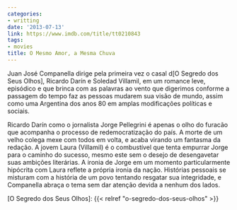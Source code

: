```yaml
---
categories:
- writting
date: '2013-07-13'
link: https://www.imdb.com/title/tt0210843
tags:
- movies
title: O Mesmo Amor, a Mesma Chuva
---
```


Juan José Companella dirige pela primeira vez o casal d[O Segredo dos Seus Olhos], Ricardo Darín e Soledad Villamil, em um romance leve, episódico e que brinca com as palavras ao vento que digerimos conforme a passagem do tempo faz as pessoas mudarem sua visão de mundo, assim como uma Argentina dos anos 80 em amplas modificações políticas e sociais.

Ricardo Darín como o jornalista Jorge Pellegrini é apenas o olho do furacão que acompanha o processo de redemocratização do país. A morte de um velho colega mexe com todos em volta, e acaba virando um fantasma da redação. A jovem Laura (Villamil) é o combustível que tenta empurrar Jorge para o caminho do sucesso, mesmo este sem o desejo de desengavetar suas ambições literárias. A ironia de Jorge em um momento particularmente hipócrita com Laura reflete a própria ironia da nação. Histórias pessoais se misturam com a história de um povo tentando resgatar sua integridade, e Companella abraça o tema sem dar atenção devida a nenhum dos lados.

[O Segredo dos Seus Olhos]: {{< relref "o-segredo-dos-seus-olhos" >}}

